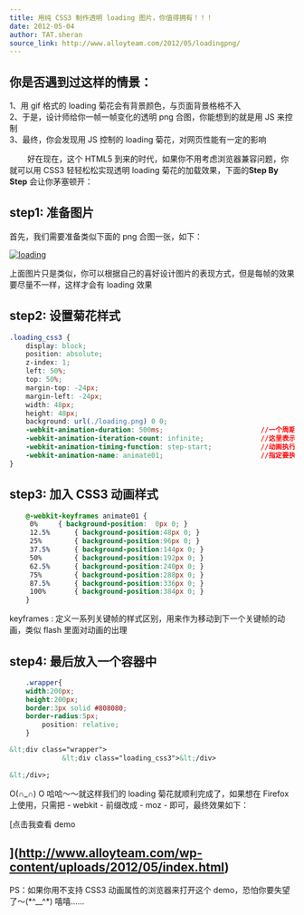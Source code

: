 ```yaml
---
title: 用纯 CSS3 制作透明 loading 图片，你值得拥有！！！
date: 2012-05-04
author: TAT.sheran
source_link: http://www.alloyteam.com/2012/05/loadingpng/
---
```


<!-- {% raw %} - for jekyll -->

## 你是否遇到过这样的情景：

1、用 gif 格式的 loading 菊花会有背景颜色，与页面背景格格不入  
2、于是，设计师给你一帧一帧变化的透明 png 合图，你能想到的就是用 JS 来控制  
3、最终，你会发现用 JS 控制的 loading 菊花，对网页性能有一定的影响

        好在现在，这个 HTML5 到来的时代，如果你不用考虑浏览器兼容问题，你就可以用 CSS3 轻轻松松实现透明 loading 菊花的加载效果，下面的**Step By Step** 会让你茅塞顿开：

## step1: 准备图片

首先，我们需要准备类似下面的 png 合图一张，如下：

[![](http://www.alloyteam.com/wp-content/uploads/2012/05/loading-300x37.png "loading")](http://www.alloyteam.com/wp-content/uploads/2012/05/loading.png)

上面图片只是类似，你可以根据自己的喜好设计图片的表现方式，但是每帧的效果要尽量不一样，这样才会有 loading 效果

## step2: 设置菊花样式

```css
.loading_css3 {
    display: block;
    position: absolute;
    z-index: 1;
    left: 50%;
    top: 50%;
    margin-top: -24px;
    margin-left: -24px;
    width: 48px;
    height: 48px;
    background: url(./loading.png) 0 0;
    -webkit-animation-duration: 500ms;                        //一个周期动画执行时间
    -webkit-animation-iteration-count: infinite;              //这里表示执行无限次，即菊花一直转
    -webkit-animation-timing-function: step-start;            //动画执行方式
    -webkit-animation-name: animate01;                        //指定要执行的动画的名称，见step3
}
```

## step3: 加入 CSS3 动画样式

```css
    @-webkit-keyframes animate01 {
	 0%		{ background-position:  0px 0; }
	 12.5%		{ background-position:48px 0; }
	 25%		{ background-position:96px 0; }
	 37.5%		{ background-position:144px 0; }
	 50%		{ background-position:192px 0; }
	 62.5%		{ background-position:240px 0; }
	 75%		{ background-position:288px 0; }
	 87.5%		{ background-position:336px 0; }
	 100%		{ background-position:384px 0; }
    }
```

keyframes : 定义一系列关键帧的样式区别，用来作为移动到下一个关键帧的动画，类似 flash 里面对动画的出理

## step4: 最后放入一个容器中

```css
    .wrapper{
	width:200px;
	height:200px;
	border:3px solid #808080;
	border-radius:5px;
        position: relative;
    }
```

```html
&lt;div class="wrapper">
             &lt;div class="loading_css3">&lt;/div>
        
&lt;/div>;
```

O(∩\_∩) O 哈哈～～就这样我们的 loading 菊花就顺利完成了，如果想在 Firefox 上使用，只需把 - webkit - 前缀改成 - moz - 即可，最终效果如下：

\[点击我查看 demo  

## ](<http://www.alloyteam.com/wp-content/uploads/2012/05/index.html>)

PS：如果你用不支持 CSS3 动画属性的浏览器来打开这个 demo，恐怕你要失望了～(\*^\_\_^\*) 嘻嘻……


<!-- {% endraw %} - for jekyll -->